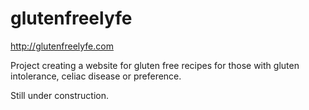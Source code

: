 # glutenfreelyfe

http://glutenfreelyfe.com

Project creating a website for gluten free recipes for those with gluten intolerance, celiac disease or preference.

Still under construction.
